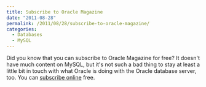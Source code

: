 ```yaml
---
title: Subscribe to Oracle Magazine
date: "2011-08-28"
permalink: /2011/08/28/subscribe-to-oracle-magazine/
categories:
  - Databases
  - MySQL
---
```

Did you know that you can subscribe to Oracle Magazine for free? It doesn't have much content on MySQL, but it's not such a bad thing to stay at least a little bit in touch with what Oracle is doing with the Oracle database server, too. You can [subscribe online][1] free.

 [1]: http://oracle.com/oraclemagazine
